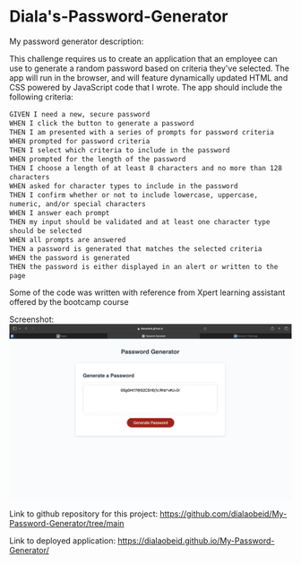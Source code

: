 # Diala's-Password-Generator
My password generator description:

This challenge requires us to create an application that an employee can use to generate a random password based on criteria they've selected. The app will run in the browser, and will feature dynamically updated HTML and CSS powered by JavaScript code that I wrote. The app should include the following criteria:

```
GIVEN I need a new, secure password
WHEN I click the button to generate a password
THEN I am presented with a series of prompts for password criteria
WHEN prompted for password criteria
THEN I select which criteria to include in the password
WHEN prompted for the length of the password
THEN I choose a length of at least 8 characters and no more than 128 characters
WHEN asked for character types to include in the password
THEN I confirm whether or not to include lowercase, uppercase, numeric, and/or special characters
WHEN I answer each prompt
THEN my input should be validated and at least one character type should be selected
WHEN all prompts are answered
THEN a password is generated that matches the selected criteria
WHEN the password is generated
THEN the password is either displayed in an alert or written to the page
```

Some of the code was written with reference from Xpert learning assistant offered by the bootcamp course

Screenshot:
![Alt text](/assets/Project-Screenshot.png)

Link to github repository for this project:
https://github.com/dialaobeid/My-Password-Generator/tree/main

Link to deployed application:
https://dialaobeid.github.io/My-Password-Generator/